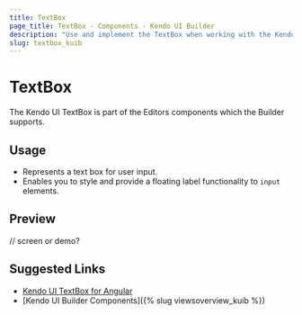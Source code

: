 ```yaml
---
title: TextBox
page_title: TextBox - Components - Kendo UI Builder
description: "Use and implement the TextBox when working with the Kendo UI Builder tool for creating and managing Angular and AngularJS-based web applications."
slug: textbox_kuib
---
```


# TextBox

The Kendo UI TextBox is part of the Editors components which the Builder supports.

## Usage

* Represents a text box for user input.
* Enables you to style and provide a floating label functionality to `input` elements.

## Preview

// screen or demo?

## Suggested Links

* [Kendo UI TextBox for Angular](https://www.telerik.com/kendo-angular-ui/components/inputs/textbox/)
* [Kendo UI Builder Components]({% slug viewsoverview_kuib %})
